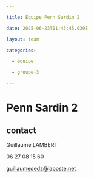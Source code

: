 ```yaml
---

title: Équipe Penn Sardin 2

date: 2025-06-23T11:43:45.039Z

layout: team

categories:

  - équipe

  - groupe-3

---
```


# Penn Sardin 2



## contact 

Guillaume LAMBERT

06 27 08 15 60

guillaumededz@laposte.net

